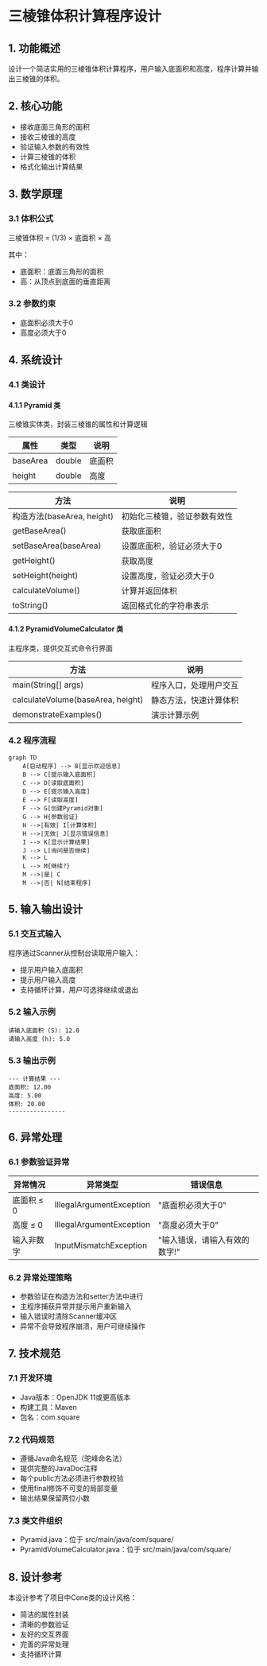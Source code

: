 # 三棱锥体积计算程序设计

## 1. 功能概述

设计一个简洁实用的三棱锥体积计算程序，用户输入底面积和高度，程序计算并输出三棱锥的体积。

## 2. 核心功能

- 接收底面三角形的面积
- 接收三棱锥的高度
- 验证输入参数的有效性
- 计算三棱锥的体积
- 格式化输出计算结果

## 3. 数学原理

### 3.1 体积公式
三棱锥体积 = (1/3) × 底面积 × 高

其中：
- 底面积：底面三角形的面积
- 高：从顶点到底面的垂直距离

### 3.2 参数约束
- 底面积必须大于0
- 高度必须大于0

## 4. 系统设计

### 4.1 类设计

#### 4.1.1 Pyramid 类
三棱锥实体类，封装三棱锥的属性和计算逻辑

| 属性 | 类型 | 说明 |
|------|------|------|
| baseArea | double | 底面积 |
| height | double | 高度 |

| 方法 | 说明 |
|------|------|
| 构造方法(baseArea, height) | 初始化三棱锥，验证参数有效性 |
| getBaseArea() | 获取底面积 |
| setBaseArea(baseArea) | 设置底面积，验证必须大于0 |
| getHeight() | 获取高度 |
| setHeight(height) | 设置高度，验证必须大于0 |
| calculateVolume() | 计算并返回体积 |
| toString() | 返回格式化的字符串表示 |

#### 4.1.2 PyramidVolumeCalculator 类
主程序类，提供交互式命令行界面

| 方法 | 说明 |
|------|------|
| main(String[] args) | 程序入口，处理用户交互 |
| calculateVolume(baseArea, height) | 静态方法，快速计算体积 |
| demonstrateExamples() | 演示计算示例 |

### 4.2 程序流程

```mermaid
graph TD
    A[启动程序] --> B[显示欢迎信息]
    B --> C[提示输入底面积]
    C --> D[读取底面积]
    D --> E[提示输入高度]
    E --> F[读取高度]
    F --> G[创建Pyramid对象]
    G --> H{参数验证}
    H -->|有效| I[计算体积]
    H -->|无效| J[显示错误信息]
    I --> K[显示计算结果]
    J --> L[询问是否继续]
    K --> L
    L --> M{继续?}
    M -->|是| C
    M -->|否| N[结束程序]
```

## 5. 输入输出设计

### 5.1 交互式输入
程序通过Scanner从控制台读取用户输入：
- 提示用户输入底面积
- 提示用户输入高度
- 支持循环计算，用户可选择继续或退出

### 5.2 输入示例
```
请输入底面积 (S): 12.0
请输入高度 (h): 5.0
```

### 5.3 输出示例
```
--- 计算结果 ---
底面积: 12.00
高度: 5.00
体积: 20.00
----------------
```

## 6. 异常处理

### 6.1 参数验证异常

| 异常情况 | 异常类型 | 错误信息 |
|----------|----------|----------|
| 底面积 ≤ 0 | IllegalArgumentException | "底面积必须大于0" |
| 高度 ≤ 0 | IllegalArgumentException | "高度必须大于0" |
| 输入非数字 | InputMismatchException | "输入错误，请输入有效的数字!" |

### 6.2 异常处理策略
- 参数验证在构造方法和setter方法中进行
- 主程序捕获异常并提示用户重新输入
- 输入错误时清除Scanner缓冲区
- 异常不会导致程序崩溃，用户可继续操作

## 7. 技术规范

### 7.1 开发环境
- Java版本：OpenJDK 11或更高版本
- 构建工具：Maven
- 包名：com.square

### 7.2 代码规范
- 遵循Java命名规范（驼峰命名法）
- 提供完整的JavaDoc注释
- 每个public方法必须进行参数校验
- 使用final修饰不可变的局部变量
- 输出结果保留两位小数

### 7.3 类文件组织
- Pyramid.java：位于 src/main/java/com/square/
- PyramidVolumeCalculator.java：位于 src/main/java/com/square/

## 8. 设计参考

本设计参考了项目中Cone类的设计风格：
- 简洁的属性封装
- 清晰的参数验证
- 友好的交互界面
- 完善的异常处理
- 支持循环计算
